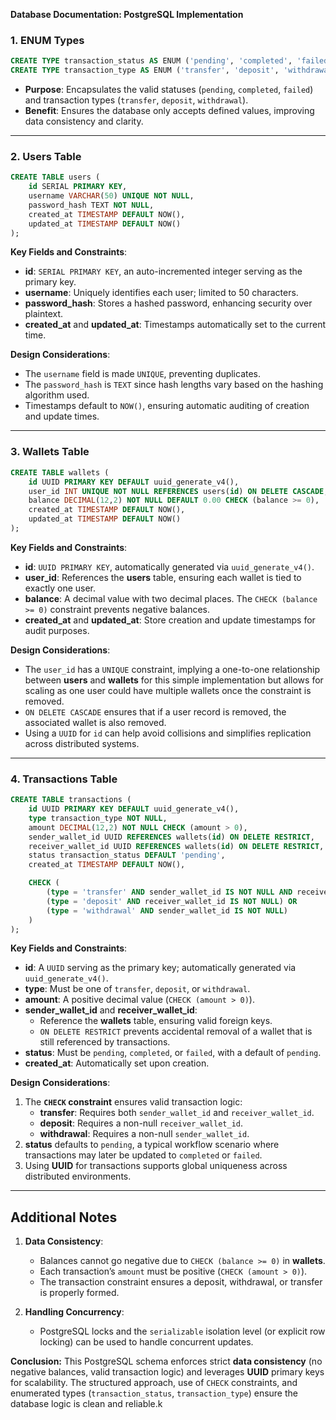 **Database Documentation: PostgreSQL Implementation**

### 1. ENUM Types

```sql
CREATE TYPE transaction_status AS ENUM ('pending', 'completed', 'failed');
CREATE TYPE transaction_type AS ENUM ('transfer', 'deposit', 'withdrawal');
```
- **Purpose**: Encapsulates the valid statuses (`pending`, `completed`, `failed`) and transaction types (`transfer`, `deposit`, `withdrawal`).
- **Benefit**: Ensures the database only accepts defined values, improving data consistency and clarity.

---

### 2. Users Table

```sql
CREATE TABLE users (
    id SERIAL PRIMARY KEY,
    username VARCHAR(50) UNIQUE NOT NULL,
    password_hash TEXT NOT NULL,
    created_at TIMESTAMP DEFAULT NOW(),
    updated_at TIMESTAMP DEFAULT NOW()
);
```
**Key Fields and Constraints**:
- **id**: `SERIAL PRIMARY KEY`, an auto-incremented integer serving as the primary key.
- **username**: Uniquely identifies each user; limited to 50 characters.
- **password_hash**: Stores a hashed password, enhancing security over plaintext.
- **created_at** and **updated_at**: Timestamps automatically set to the current time.

**Design Considerations**:
- The `username` field is made `UNIQUE`, preventing duplicates.
- The `password_hash` is `TEXT` since hash lengths vary based on the hashing algorithm used.
- Timestamps default to `NOW()`, ensuring automatic auditing of creation and update times.

---

### 3. Wallets Table

```sql
CREATE TABLE wallets (
    id UUID PRIMARY KEY DEFAULT uuid_generate_v4(),
    user_id INT UNIQUE NOT NULL REFERENCES users(id) ON DELETE CASCADE,
    balance DECIMAL(12,2) NOT NULL DEFAULT 0.00 CHECK (balance >= 0),
    created_at TIMESTAMP DEFAULT NOW(),
    updated_at TIMESTAMP DEFAULT NOW()
);
```
**Key Fields and Constraints**:
- **id**: `UUID PRIMARY KEY`, automatically generated via `uuid_generate_v4()`.
- **user_id**: References the **users** table, ensuring each wallet is tied to exactly one user.
- **balance**: A decimal value with two decimal places. The `CHECK (balance >= 0)` constraint prevents negative balances.
- **created_at** and **updated_at**: Store creation and update timestamps for audit purposes.

**Design Considerations**:
- The `user_id` has a `UNIQUE` constraint, implying a one-to-one relationship between **users** and **wallets**  for this simple implementation but allows for scaling as one user could have multiple wallets once the constraint is removed.
- `ON DELETE CASCADE` ensures that if a user record is removed, the associated wallet is also removed.
- Using a `UUID` for `id` can help avoid collisions and simplifies replication across distributed systems.

---

### 4. Transactions Table

```sql
CREATE TABLE transactions (
    id UUID PRIMARY KEY DEFAULT uuid_generate_v4(),
    type transaction_type NOT NULL,
    amount DECIMAL(12,2) NOT NULL CHECK (amount > 0),
    sender_wallet_id UUID REFERENCES wallets(id) ON DELETE RESTRICT, 
    receiver_wallet_id UUID REFERENCES wallets(id) ON DELETE RESTRICT,
    status transaction_status DEFAULT 'pending',
    created_at TIMESTAMP DEFAULT NOW(),

    CHECK (
        (type = 'transfer' AND sender_wallet_id IS NOT NULL AND receiver_wallet_id IS NOT NULL) OR
        (type = 'deposit' AND receiver_wallet_id IS NOT NULL) OR
        (type = 'withdrawal' AND sender_wallet_id IS NOT NULL)
    )
);
```
**Key Fields and Constraints**:
- **id**: A `UUID` serving as the primary key; automatically generated via `uuid_generate_v4()`.
- **type**: Must be one of `transfer`, `deposit`, or `withdrawal`.
- **amount**: A positive decimal value (`CHECK (amount > 0)`).
- **sender_wallet_id** and **receiver_wallet_id**:
  - Reference the **wallets** table, ensuring valid foreign keys.
  - `ON DELETE RESTRICT` prevents accidental removal of a wallet that is still referenced by transactions.
- **status**: Must be `pending`, `completed`, or `failed`, with a default of `pending`.
- **created_at**: Automatically set upon creation.

**Design Considerations**:
1. The **`CHECK` constraint** ensures valid transaction logic:
   - **transfer**: Requires both `sender_wallet_id` and `receiver_wallet_id`.
   - **deposit**: Requires a non-null `receiver_wallet_id`.
   - **withdrawal**: Requires a non-null `sender_wallet_id`.
2. **status** defaults to `pending`, a typical workflow scenario where transactions may later be updated to `completed` or `failed`.
3. Using **UUID** for transactions supports global uniqueness across distributed environments.

---

## Additional Notes

1. **Data Consistency**:
   - Balances cannot go negative due to `CHECK (balance >= 0)` in **wallets**.
   - Each transaction’s `amount` must be positive (`CHECK (amount > 0)`).
   - The transaction constraint ensures a deposit, withdrawal, or transfer is properly formed.

2. **Handling Concurrency**:
   - PostgreSQL locks and the `serializable` isolation level (or explicit row locking) can be used to handle concurrent updates.


**Conclusion:**
This PostgreSQL schema enforces strict **data consistency** (no negative balances, valid transaction logic) and leverages **UUID** primary keys for scalability. The structured approach, use of `CHECK` constraints, and enumerated types (`transaction_status`, `transaction_type`) ensure the database logic is clean and reliable.k